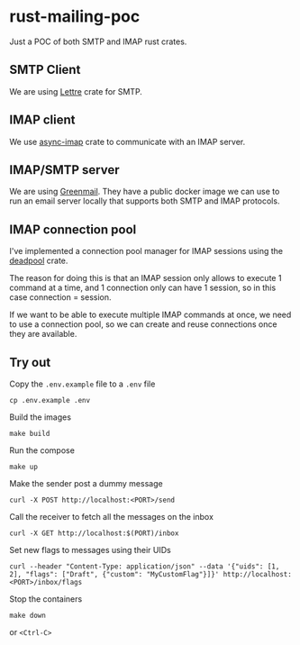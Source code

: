 # rust-mailing-poc

Just a POC of both SMTP and IMAP rust crates.

## SMTP Client

We are using [Lettre](https://github.com/lettre/lettre) crate for SMTP.

## IMAP client

We use [async-imap](https://github.com/async-email/async-imap) crate to communicate with an IMAP server.

## IMAP/SMTP server

We are using [Greenmail](https://greenmail-mail-test.github.io/greenmail/).
They have a public docker image we can use to run an email server locally that supports both SMTP and IMAP protocols.

## IMAP connection pool

I've implemented a connection pool manager for IMAP sessions using the [deadpool](https://github.com/bikeshedder/deadpool) crate.

The reason for doing this is that an IMAP session only allows to execute 1 command at a time, and 1 connection only can have 1 session, so in this case connection = session. 

If we want to be able to execute multiple IMAP commands at once, we need to use a connection pool, so we can create and reuse connections once they are available.

## Try out

Copy the `.env.example` file to a `.env` file 

```
cp .env.example .env
```

Build the images 

```
make build
```

Run the compose 

```
make up
```

Make the sender post a dummy message 

```
curl -X POST http://localhost:<PORT>/send
```

Call the receiver to fetch all the messages on the inbox

```
curl -X GET http://localhost:$(PORT)/inbox
```

Set new flags to messages using their UIDs

```
curl --header "Content-Type: application/json" --data '{"uids": [1, 2], "flags": ["Draft", {"custom": "MyCustomFlag"}]}' http://localhost:<PORT>/inbox/flags
```

Stop the containers 

```
make down
```

or `<Ctrl-C>`
